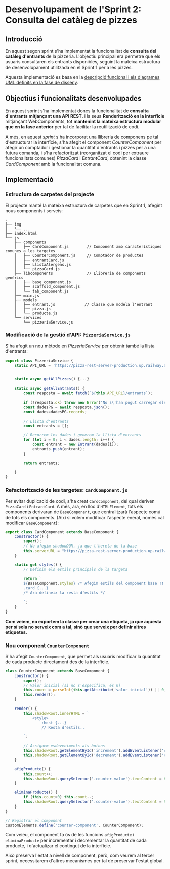 # Desenvolupament de l'Sprint 2: Consulta del catàleg de pizzes

## Introducció

En aquest segon sprint s'ha implementat la funcionalitat de **consulta del catàleg d'entrants** de la pizzeria. L'objectiu principal era permetre que els usuaris consultaren els entrants disponibles, seguint la mateixa estructura de desenvolupament utilitzada en el Sprint 1 per a les pizzes.

Aquesta implementació es basa en la [descripció funcional i els diagrames UML definits en la fase de disseny](https://joamuran.net/curs24_25/edd/u5/8.Sprint2/).

## Objectius i funcionalitats desenvolupades

En aquest sprint s'ha implementat doncs la funcionalitat de **consulta d'entrants mitjançant una API REST.** i la seua **Renderització en la interfície** mitjançant WebComponents, tot **mantenint la mateixa estructura modular que en la fase anterior** per tal de facilitar la reutilització de codi.

A més, en aquest *sprint* s'ha incorporat una llibreria de componens pe tal d'estructurar la interfície, s'ha afegit el component *CounterComponent* per afegir un comptador i gestionar la quantitat d'entrants i pizzes per a una futura comanda, i s'ha refactoritzat  (reorganitzat el codi per extraure funcionalitats comunes) *PizzaCard* i *EntrantCard*, obtenint la classe *CardComponent* amb la funcionalitat comuna.

## Implementació

### **Estructura de carpetes del projecte**

El projecte manté la mateixa estructura de carpetes que en Sprint 1, afegint nous components i serveis:

```text
.
├── img
│   └── ...
├── index.html
└── js
    ├── components
    │   ├── CardComponent.js        // Component amb característiques comunes a les targetes
    │   ├── CounterComponent.js     // Comptador de productes
    │   ├── entrantCard.js
    │   ├── LlistaAlergens.js
    │   └── pizzaCard.js
    ├── libcomponents               // Llibreria de components genèrics
    │   ├── base_component.js
    │   ├── scaffold_component.js
    │   └── tab_component.js
    ├── main.js
    ├── models
    │   ├── entrant.js             // Classe que modela l'entrant
    │   ├── pizza.js
    │   └── producte.js
    └── services
        └── pizzeriaService.js
```

### **Modificació de la gestió d'API: `PizzeriaService.js`**

S'ha afegit un nou mètode en *PizzeriaService* per obtenir també la llista d'entrants:

```javascript
export class PizzeriaService {
    static API_URL = 'https://pizza-rest-server-production.up.railway.app/api/pizzeria';

    
    static async getAllPizzes() {...}

    static async getAllEntrants() {
        const resposta = await fetch(`${this.API_URL}/entrants`);
        
        if (!resposta.ok) throw new Error('No s\'han pogut carregar els entrants');
        const dadesPG = await resposta.json();
        const dades=dadesPG.records;

        // Llista d'entrants
        const entrants = [];

        // Recorrem les dades i generem la llista d'entrants
        for (let i = 0; i < dades.length; i++) {
            const entrant = new Entrant(dades[i]);
            entrants.push(entrant);
        }

        return entrants;

    }
}
```

### **Refactorització de les targetes: `CardComponent.js`**

Per evitar duplicació de codi, s'ha creat `CardComponent`, del qual deriven `PizzaCard` i `EntrantCard`. A més, ara, en lloc d'`HTMLElement`, tots els components derivaran de `BaseComponent`, que centralitzarà l'aspecte comú de tots els components. (Així si volem modificar l'aspecte eneral, només cal modificar `BaseComponent`):

```javascript
export class CardComponent extends BaseComponent {
    constructor() {
        super();
        // No afegim shadowDOM, ja que l'hereta de la base
        this.serverURL = "https://pizza-rest-server-production.up.railway.app/";
    }

    static get styles() {
        // Definim els estils principals de la targeta

        return `
        ${BaseComponent.styles} /* Afegim estils del component base !! */
        .card {...}
        /* Ara defineix la resta d'estils */
        
        `;
    }
}
```

**Com veiem, no exportem la classe per crear una etiqueta, ja que aquesta per sí sola no serveix com a tal, sinò que serveix per definir altres etiquetes.**

### **Nou component `CounterComponent`**

S'ha afegit `CounterComponent`, que permet als usuaris modificar la quantitat de cada producte directament des de la interfície.

```javascript
class CounterComponent extends BaseComponent {
    constructor() {
        super();
        // Valor inicial (si no s'especifica, és 0)
        this.count = parseInt(this.getAttribute('valor-inicial')) || 0;
        this.render();
    }

    render() {
        this.shadowRoot.innerHTML = `
            <style>
                :host {...}
                // Resta d'estils..

        `;

        // Assignem esdeveniments als botons
        this.shadowRoot.getElementById('increment').addEventListener('click', () => this.afigProducte());
        this.shadowRoot.getElementById('decrement').addEventListener('click', () => this.eliminaProducte());
    }

    afigProducte() {
        this.count++;
        this.shadowRoot.querySelector('.counter-value').textContent = this.count;
    }

    eliminaProducte() {
        if (this.count>0) this.count--;
        this.shadowRoot.querySelector('.counter-value').textContent = this.count;
    }
}

// Registrar el component
customElements.define('counter-component', CounterComponent);

```

Com veieu, el component fa ús de les funcions `afigProducte` i `eliminaProducte` per incrementar i decrementar la quantitat de cada producte, i d'actualizar el contingut de la interfície.

Això preserva l'estat a nivell de component, però, com veurem al tercer sprint, necessitarem d'altres mecanismes per tal de preservar l'estat global.
